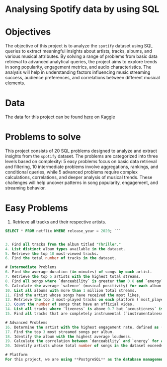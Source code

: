 # Analysing Spotify data by using SQL

# Objectives
The objective of this project is to analyze the `spotify` dataset using SQL queries to extract meaningful insights about artists, tracks, albums, and various musical attributes. By solving a range of problems from basic data retrieval to advanced analytical queries, the project aims to explore trends in song popularity, engagement metrics, and audio characteristics. The analysis will help in understanding factors influencing music streaming success, audience preferences, and correlations between different musical elements.

# Data
The data for this project can be found [here](https://www.kaggle.com/datasets/sanjanchaudhari/spotify-dataset) on Kaggle

# Problems to solve
This project consists of 20 SQL problems designed to analyze and extract insights from the `spotify` dataset. The problems are categorized into three levels based on complexity: 5 easy problems focus on basic data retrieval and filtering, 10 intermediate problems involve aggregations, rankings, and conditional queries, while 5 advanced problems require complex calculations, correlations, and deeper analysis of musical trends. These challenges will help uncover patterns in song popularity, engagement, and streaming behavior.

# Easy Problems
1. Retrieve all tracks and their respective artists.
   
```sql
SELECT * FROM netflix WHERE release_year = 2020; ```


3. Find all tracks from the album titled "Thriller."  
4. List distinct album types available in the dataset.  
5. Retrieve the top 10 most-viewed tracks.  
6. Find the total number of tracks in the dataset.  

# Intermediate Problems
6. Find the average duration (in minutes) of songs by each artist.  
7. Retrieve the top 5 artists with the highest total streams.  
8. Find all songs where `danceability` is greater than 0.8 and `energy` is greater than 0.7.  
9. Calculate the average `valence` (musical positivity) for each album.  
10. List all albums with more than 1 million total streams.  
11. Find the artist whose songs have received the most likes.  
12. Retrieve the top 3 most-played tracks on each platform (`most_played_on`).  
13. Count the number of songs that have an official video.  
14. List all tracks where `liveness` is above 0.7 but `acousticness` is below 0.3.  
15. Find all tracks that are completely instrumental (`instrumentalness` = 1).  

# Advanced Problems
16. Determine the artist with the highest engagement rate, defined as (likes + comments) per view.  
17. Find the top 3 most streamed songs per album.  
18. Identify the album with the highest average loudness.  
19. Calculate the correlation between `danceability` and `energy` for all songs.  
20. Identify artists whose total number of songs in the dataset exceeds the average number of songs per artist.  

# Platform
For this project, we are using **PostgreSQL** as the database management system to store and analyze the `spotify` dataset. PostgreSQL provides powerful SQL capabilities, making it ideal for executing complex queries, performing aggregations, and extracting meaningful insights from the data efficiently.


